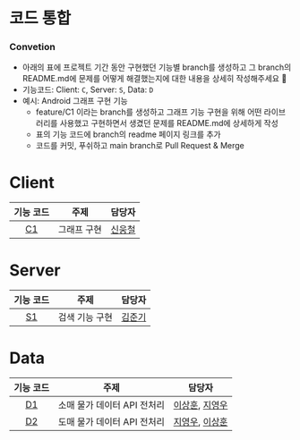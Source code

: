 # 코드 통합

### Convetion

- 아래의 표에 프로젝트 기간 동안 구현했던 기능별 branch를 생성하고 그 branch의 README.md에 문제를 어떻게 해결했는지에 대한 내용을 상세히 작성해주세요 🤗
- 기능코드: Client: `C`, Server: `S`, Data: `D`  
- 예시: Android 그래프 구현 기능
  - feature/C1 이라는 branch를 생성하고 그래프 기능 구현을 위해 어떤 라이브러리를 사용했고 구현하면서 생겼던 문제를 README.md에 상세하게 작성
  - 표의 기능 코드에 branch의 readme 페이지 링크를 추가
  - 코드를 커밋, 푸쉬하고 main branch로 Pull Request & Merge


# Client

| 기능 코드 | 주제 | 담당자 |
|:----:| :-----------:|:-----:|
| [C1]() | 그래프 구현 | [신웅철](https://github.com/woongcheol) | 

# Server

| 기능 코드 | 주제 | 담당자 |
|:----:| :-----------:|:-----:|
| [S1]() | 검색 기능 구현 | [김준기](https://github.com/wnsrlllll) | 

# Data

| 기능 코드 | 주제 | 담당자 |
|:----:| :-----------:|:-----:|
| [D1]() | 소매 물가 데이터 API 전처리 | [이상훈](https://github.com/ithingv), [지영우](https://github.com/Angwoo-the-Fuego) |
| [D2]() | 도매 물가 데이터 API 전처리 | [지영우](https://github.com/Angwoo-the-Fuego), [이상훈](https://github.com/ithingv) |

